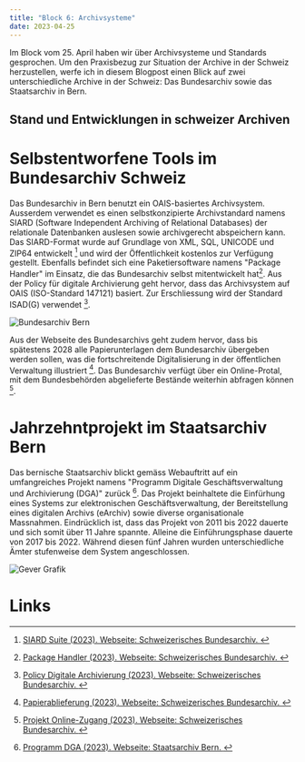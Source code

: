 ```yaml
---
title: "Block 6: Archivsysteme"
date: 2023-04-25
---
```


Im Block vom 25. April haben wir über Archivsysteme und Standards gesprochen. Um den Praxisbezug zur Situation der Archive in der Schweiz herzustellen, werfe ich in diesem Blogpost einen Blick auf zwei unterschiedliche Archive in der Schweiz: Das Bundesarchiv sowie das Staatsarchiv in Bern. 

## Stand und Entwicklungen in schweizer Archiven

# Selbstentworfene Tools im Bundesarchiv Schweiz
Das Bundesarchiv in Bern benutzt ein OAIS-basiertes Archivsystem. Ausserdem verwendet es einen selbstkonzipierte Archivstandard namens SIARD (Software Independent Archiving of Relational Databases) der relationale Datenbanken auslesen sowie archivgerecht abspeichern kann. Das  SIARD-Format wurde auf Grundlage von XML, SQL, UNICODE und ZIP64 entwickelt [^1] und wird der Öffentlichkeit kostenlos zur Verfügung gestellt. Ebenfalls befindet sich eine Paketiersoftware namens "Package Handler" im Einsatz, die das Bundesarchiv selbst mitentwickelt hat[^2]. Aus der Policy für digitale Archivierung geht hervor, dass das Archivsystem auf OAIS (ISO-Standard 147121) basiert. Zur Erschliessung wird der Standard ISAD(G) verwendet [^3]. 

![Bundesarchiv Bern](https://www.bar.admin.ch/bar/de/home/ueber-uns/das-bundesarchiv/_jcr_content/par/image/image.imagespooler.jpg/1639554724842/das_bundesarchiv_747x200.jpg)

Aus der Webseite des Bundesarchivs geht zudem hervor, dass bis spätestens 2028 alle Papierunterlagen dem Bundesarchiv übergeben werden sollen, was die fortschreitende Digitalisierung in der öffentlichen Verwaltung illustriert [^4]. Das Bundesarchiv verfügt über ein Online-Protal, mit dem Bundesbehörden abgelieferte Bestände weiterhin abfragen können [^5].

# Jahrzehntprojekt im Staatsarchiv Bern

Das bernische Staatsarchiv blickt gemäss Webauftritt auf ein umfangreiches Projekt namens "Programm Digitale Geschäftsverwaltung und Archivierung (DGA)" zurück [^6]. Das Projekt beinhaltete die Einfürhung eines Systems zur elektronischen Geschäftsverwaltung, der Bereitstellung eines digitalen Archivs (eArchiv) sowie diverse organisationale Massnahmen. Eindrücklich ist, dass das Projekt von 2011 bis 2022 dauerte und sich somit über 11 Jahre spannte. Alleine die Einführungsphase dauerte von 2017 bis 2022. Während diesen fünf Jahren wurden unterschiedliche Ämter stufenweise dem System angeschlossen.

![Gever Grafik](https://newweb.imgix.net/content/dam/staatsarchiv_sta/bilder/de/fuer-behoerden/umfang-dga.jpg)



# Links

[^1]:[ SIARD Suite (2023). Webseite: Schweizerisches Bundesarchiv. ](https://www.bar.admin.ch/bar/de/home/archivierung/tools---hilfsmittel/siard-suite.html)

[^2]:[ Package Handler (2023). Webseite: Schweizerisches Bundesarchiv. ](https://www.bar.admin.ch/bar/de/home/archivierung/tools---hilfsmittel/package-handler.html)

[^3]:[ Policy Digitale Archivierung (2023). Webseite: Schweizerisches Bundesarchiv. ](https://www.bar.admin.ch/dam/bar/de/dokumente/konzepte_und_weisungen/policy_digitale_archivierung.pdf.download.pdf/policy_digitale_archivierung.pdf)

[^4]:[ Papierablieferung (2023). Webseite: Schweizerisches Bundesarchiv. ](https://www.bar.admin.ch/bar/de/home/archivierung/ablieferung/vorhaben-papierablieferung.html)

[^5]:[ Projekt Online-Zugang (2023). Webseite: Schweizerisches Bundesarchiv. ](https://www.bar.admin.ch/bar/de/home/recherche/suchen/projekt-online-zugang.html)

[^6]:[ Programm DGA (2023). Webseite: Staatsarchiv Bern. ](https://www.staatsarchiv.sta.be.ch/de/start/fuer-behoerden/programm-dga.html)